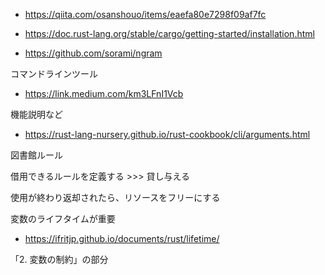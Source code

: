 - https://qiita.com/osanshouo/items/eaefa80e7298f09af7fc

- https://doc.rust-lang.org/stable/cargo/getting-started/installation.html

- https://github.com/sorami/ngram

コマンドラインツール
- https://link.medium.com/km3LFnI1Vcb

機能説明など
- https://rust-lang-nursery.github.io/rust-cookbook/cli/arguments.html


図書館ルール

借用できるルールを定義する >>> 貸し与える

使用が終わり返却されたら、リソースをフリーにする


変数のライフタイムが重要

- https://ifritjp.github.io/documents/rust/lifetime/

「2. 変数の制約」の部分
